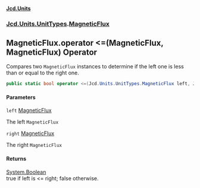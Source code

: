 #### [Jcd.Units](index.md 'index')
### [Jcd.Units.UnitTypes](Jcd.Units.UnitTypes.md 'Jcd.Units.UnitTypes').[MagneticFlux](Jcd.Units.UnitTypes.MagneticFlux.md 'Jcd.Units.UnitTypes.MagneticFlux')

## MagneticFlux.operator <=(MagneticFlux, MagneticFlux) Operator

Compares two `MagneticFlux` instances to determine if the left one is less than or equal to the right one.

```csharp
public static bool operator <=(Jcd.Units.UnitTypes.MagneticFlux left, Jcd.Units.UnitTypes.MagneticFlux right);
```
#### Parameters

<a name='Jcd.Units.UnitTypes.MagneticFlux.op_LessThanOrEqual(Jcd.Units.UnitTypes.MagneticFlux,Jcd.Units.UnitTypes.MagneticFlux).left'></a>

`left` [MagneticFlux](Jcd.Units.UnitTypes.MagneticFlux.md 'Jcd.Units.UnitTypes.MagneticFlux')

The left `MagneticFlux`

<a name='Jcd.Units.UnitTypes.MagneticFlux.op_LessThanOrEqual(Jcd.Units.UnitTypes.MagneticFlux,Jcd.Units.UnitTypes.MagneticFlux).right'></a>

`right` [MagneticFlux](Jcd.Units.UnitTypes.MagneticFlux.md 'Jcd.Units.UnitTypes.MagneticFlux')

The right `MagneticFlux`

#### Returns
[System.Boolean](https://docs.microsoft.com/en-us/dotnet/api/System.Boolean 'System.Boolean')  
true if left is <= right; false otherwise.
